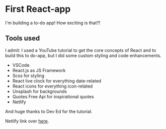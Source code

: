 # First React-app

I'm building a to-do app! How exciting is that?!

## Tools used

I admit: I used a YouTube tutorial to get the core concepts of React and to build this to do-app, but I did some custom styling and code enhancements.

- VSCode
- React.js as JS Framework
- Scss for styling
- React live clock for everything date-related
- React icons for everything icon-related
- Unsplash for backgrounds
- Quotes Free Api for inspirational quotes
- Netlify

And huge thanks to Dev Ed for the tutorial.

Netlify link over [here](https://eager-curran-e99705.netlify.app/).
